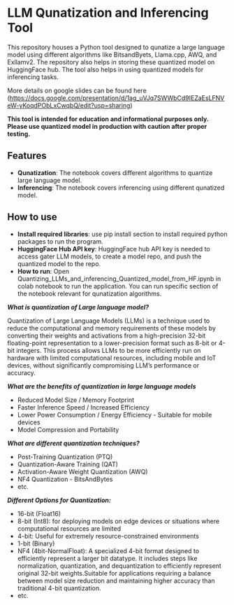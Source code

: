 # LLM Qunatization and Inferencing Tool
This repository houses a Python tool designed to qunatize a large language model using different algorithms like BitsandByets, Llama.cpp, AWQ, and Exllamv2.  The repository also helps in storing these quantized model on HuggingFace hub.
The tool also helps in using quantized models for inferencing tasks. 

More details on google slides can be found here (https://docs.google.com/presentation/d/1ag_uVJq7SWWbCd9IEZaEsLFNVeW-yKoqdPObLxCwqbQ/edit?usp=sharing)
 
**This tool is intended for education and informational purposes only. Please use quantized model in production with caution after proper testing.** 

## Features

- **Qunatization**: The notebook covers different algorithms to quantize large language model.
- **Inferencing**: The notebook covers inferencing using different qunatized model.


## How to use 
- **Install required libraries**: use pip install section to install required python packages to run the program.
- **HuggingFace Hub API key**: HuggingFace hub API key is needed to access gater LLM models, to create a model repo, and push the quantized model to the repo. 
- **How to run**: Open Quantizing_LLMs_and_inferencing_Quantized_model_from_HF.ipynb in colab notebook to run the application. You can run specific section of the notebook relevant for qunatization algorithms.

***What is quantization of Large language model?***

Quantization of Large Language Models (LLMs) is a technique used to reduce the computational and memory requirements of these models by converting their weights and activations from a high-precision 32-bit floating-point representation to a lower-precision format such as 8-bit or 4-bit integers. This process allows LLMs to be more efficiently run on hardware with limited computational resources, including mobile and IoT devices, without significantly compromising LLM’s performance or accuracy.

***What are the benefits of quantization in large language models***
- Reduced Model Size / Memory Footprint
- Faster Inference Speed / Increased Efficiency
- Lower Power Consumption / Energy Efficiency - Suitable for mobile devices
- Model Compression and Portability

***What are different quantization techniques?***
- Post-Training Quantization (PTQ)
- Quantization-Aware Training (QAT)
- Activation-Aware Weight Quantization (AWQ)
- NF4 Quantization - BitsAndBytes
- etc.

***Different Options for Quantization:***
- 16-bit (Float16)
- 8-bit (Int8): for deploying models on edge devices or situations where computational resources are limited
- 4-bit: Useful for extremely resource-constrained environments
- 1-bit (Binary)
- NF4 (4bit-NormalFloat): A specialized 4-bit format designed to efficiently represent a larger bit datatype. It includes steps like normalization, quantization, and dequantization to efficiently represent original 32-bit weights.Suitable for applications requiring a balance between model size reduction and maintaining higher accuracy than traditional 4-bit quantization.
- etc.
